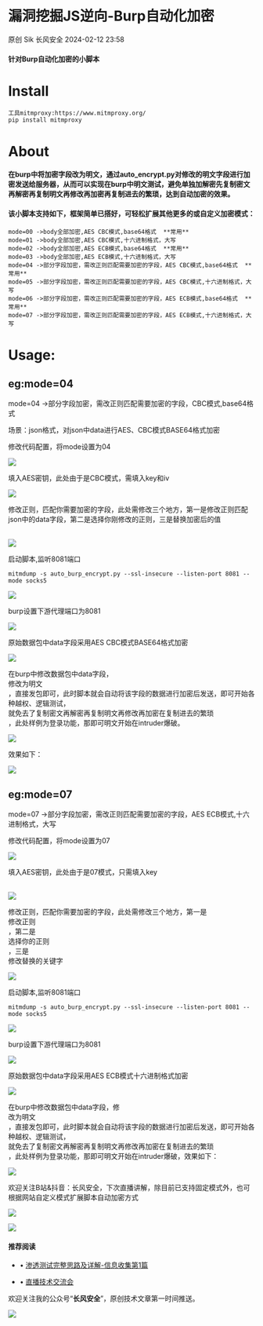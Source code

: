 #  漏洞挖掘JS逆向-Burp自动化加密   
原创 Sik  长风安全   2024-02-12 23:58  
  
#### 针对Burp自动化加密的小脚本  
# Install  
```
工具mitmproxy:https://www.mitmproxy.org/
pip install mitmproxy
```  
# About  
#### 在burp中将加密字段改为明文，通过auto_encrypt.py对修改的明文字段进行加密发送给服务器，从而可以实现在burp中明文测试，避免单独加解密先复制密文再解密再复制明文再修改再加密再复制进去的繁琐，达到自动加密的效果。  
#### 该小脚本支持如下，框架简单已搭好，可轻松扩展其他更多的或自定义加密模式：  
```
mode=00 ->body全部加密,AES CBC模式,base64格式  **常用**
mode=01 ->body全部加密,AES CBC模式,十六进制格式，大写
mode=02 ->body全部加密,AES ECB模式,base64格式  **常用**
mode=03 ->body全部加密,AES ECB模式,十六进制格式，大写
mode=04 ->部分字段加密，需改正则匹配需要加密的字段，AES CBC模式,base64格式  **常用**
mode=05 ->部分字段加密，需改正则匹配需要加密的字段，AES CBC模式,十六进制格式，大写
mode=06 ->部分字段加密，需改正则匹配需要加密的字段，AES ECB模式,base64格式  **常用**
mode=07 ->部分字段加密，需改正则匹配需要加密的字段，AES ECB模式,十六进制格式，大写
```  
# Usage:  
## eg:mode=04  
  
mode=04 ->部分字段加密，需改正则匹配需要加密的字段，CBC模式,base64格式  
  
场景：json格式，对json中data进行AES、CBC模式BASE64格式加密  
  
修改代码配置，将mode设置为04  
  
![](https://mmbiz.qpic.cn/sz_mmbiz_png/FODKWahS5qID6ibc3bzVGj5H6PYibm9kefakBeUSdU3bBNibiaRZePEEZJGXa45bzdcPZu4rltMSW3aRjNAIIKaeZw/640?wx_fmt=png&from=appmsg "")  
  
填入AES密钥，此处由于是CBC模式，需填入key和iv  
  
![](https://mmbiz.qpic.cn/sz_mmbiz_png/FODKWahS5qID6ibc3bzVGj5H6PYibm9keferRvEcA6X9lvwiaoBNvMsHRK3bialvyjHlmibJoQPFlpNYBVn9RDt32ug/640?wx_fmt=png&from=appmsg "")  
  
修改正则，匹配你需要加密的字段，此处需修改三个地方，第一是修改正则匹配json中的data字段，第二是选择你刚修改的正则，三是替换加密后的值  
    
  
![](https://mmbiz.qpic.cn/sz_mmbiz_png/FODKWahS5qID6ibc3bzVGj5H6PYibm9kefPXWq3LeRFeNYibLSeAhu2dUQICR3TUegNCIibSQ4uBsqa2nsFmYX5uGw/640?wx_fmt=png&from=appmsg "")  
  
启动脚本,监听8081端口  
```
mitmdump -s auto_burp_encrypt.py --ssl-insecure --listen-port 8081 --mode socks5
```  
  
![](https://mmbiz.qpic.cn/sz_mmbiz_png/FODKWahS5qID6ibc3bzVGj5H6PYibm9kefhzWNOoHIAWCwUicd7JAzrctkVS2I2GZwJZIwic9rWBtnYE1r6WtX8lLg/640?wx_fmt=png&from=appmsg "")  
  
burp设置下游代理端口为8081  
  
![](https://mmbiz.qpic.cn/sz_mmbiz_png/FODKWahS5qID6ibc3bzVGj5H6PYibm9kefbQ4FDd7TEkLibX74PwXmYBbysruxH0FxTQib3CSvxngkyOtsZuoFOJUg/640?wx_fmt=png&from=appmsg "")  
  
原始数据包中data字段采用AES CBC模式BASE64格式加密  
  
![](https://mmbiz.qpic.cn/sz_mmbiz_png/FODKWahS5qID6ibc3bzVGj5H6PYibm9kefldEicsXPv7WE1f6ElnJia66bzcpjKNkMyg6kn03PBdwxSRdPCYDTCE5w/640?wx_fmt=png&from=appmsg "")  
  
在burp中修改数据包中data字段，  
修改为明文  
，直接发包即可，此时脚本就会自动将该字段的数据进行加密后发送，即可开始各种越权、逻辑测试，  
就免去了复制密文再解密再复制明文再修改再加密在复制进去的繁琐  
，此处样例为登录功能，那即可明文开始在intruder爆破。  
  
![](https://mmbiz.qpic.cn/sz_mmbiz_png/FODKWahS5qID6ibc3bzVGj5H6PYibm9kefI3hKb67X3K743bQXfjicQmGf8MAibVmpzcYL02xRpRIicxBcl1GXSdeDw/640?wx_fmt=png&from=appmsg "")  
  
效果如下：  
  
![](https://mmbiz.qpic.cn/sz_mmbiz_png/FODKWahS5qID6ibc3bzVGj5H6PYibm9kefRxXib8BWIWkDX8BIDxMJ9p4UOwxfWiaUK8ktEenaRl0yl7J5BVRthfbQ/640?wx_fmt=png&from=appmsg "")  
## eg:mode=07  
  
mode=07 ->部分字段加密，需改正则匹配需要加密的字段，AES ECB模式,十六进制格式，大写  
  
修改代码配置，将mode设置为07  
  
![](https://mmbiz.qpic.cn/sz_mmbiz_png/FODKWahS5qID6ibc3bzVGj5H6PYibm9kef1n5Y8dR8zGBaN5jt3xTxjsVoFr6agUzD5GFbOQekvbtKQ2KkOJqhicQ/640?wx_fmt=png&from=appmsg "")  
  
填入AES密钥，此处由于是07模式，只需填入key  
    
  
![](https://mmbiz.qpic.cn/sz_mmbiz_png/FODKWahS5qID6ibc3bzVGj5H6PYibm9kefZZ93YXvytAwyBhLpVL69NN4LgEibcZzXiaiclzia146GXOxWicX0ts9Cpmg/640?wx_fmt=png&from=appmsg "")  
  
修改正则，匹配你需要加密的字段，此处需修改三个地方，第一是  
修改正则  
，第二是  
选择你的正则  
，三是  
修改替换的关键字  
  
![](https://mmbiz.qpic.cn/sz_mmbiz_png/FODKWahS5qID6ibc3bzVGj5H6PYibm9kefBKAAHqAd7WfTUBpXfMemVqxmRZOIMIn7HIvticiaPOvTamibtwkAMhicPA/640?wx_fmt=png&from=appmsg "")  
  
启动脚本,监听8081端口  
```
mitmdump -s auto_burp_encrypt.py --ssl-insecure --listen-port 8081 --mode socks5
```  
  
![](https://mmbiz.qpic.cn/sz_mmbiz_png/FODKWahS5qID6ibc3bzVGj5H6PYibm9kefhzWNOoHIAWCwUicd7JAzrctkVS2I2GZwJZIwic9rWBtnYE1r6WtX8lLg/640?wx_fmt=png&from=appmsg "")  
  
burp设置下游代理端口为8081  
  
![](https://mmbiz.qpic.cn/sz_mmbiz_png/FODKWahS5qID6ibc3bzVGj5H6PYibm9kefbQ4FDd7TEkLibX74PwXmYBbysruxH0FxTQib3CSvxngkyOtsZuoFOJUg/640?wx_fmt=png&from=appmsg "")  
  
原始数据包中data字段采用AES ECB模式十六进制格式加密  
  
![](https://mmbiz.qpic.cn/sz_mmbiz_png/FODKWahS5qID6ibc3bzVGj5H6PYibm9kefQZHUbIZRqW24a8ibQqQ2TnZEFp9ibrH0IEib8Hl3GGmsLy84UBanWfXVw/640?wx_fmt=png&from=appmsg "")  
  
  
在burp中修改数据包中data字段，修  
改为明文  
，直接发包即可，此时脚本就会自动将该字段的数据进行加密后发送，即可开始各种越权、逻辑测试，  
就免去了复制密文再解密再复制明文再修改再加密在复制进去的繁琐  
，此处样例为登录功能，那即可明文开始在intruder爆破，效果如下：  
  
![](https://mmbiz.qpic.cn/sz_mmbiz_png/FODKWahS5qID6ibc3bzVGj5H6PYibm9kefa8noZDpXyh8tH9tqtAYN4PAI3R7G1oUKTCrxAJxTDLbFR68IRWcvLA/640?wx_fmt=png&from=appmsg "")  
  
欢迎关注B站&抖音：长风安全，下次直播讲解，除目前已支持固定模式外，也可根据网站自定义模式扩展脚本自动加密方式  
  
![](https://mmbiz.qpic.cn/sz_mmbiz_png/FODKWahS5qIibpnAD78JfIgn6JIicVUj60sv8RQibkia9jFvlTVicXVvforFUrjZ6gkdsEGuBPZYu38hkGOW0DDibvZA/640?wx_fmt=png "")  
  
![](https://mmbiz.qpic.cn/sz_mmbiz_png/FODKWahS5qID6ibc3bzVGj5H6PYibm9kefheibA0tKpQV5q5EFdrOia90jTwf1oIafTibBCicjJPoibgdOhCia2kgGUxyw/640?wx_fmt=png&from=appmsg "")  
  
#### 推荐阅读  
- • [渗透测试完整思路及详解-信息收集第1篇](https://mp.weixin.qq.com/s?__biz=Mzg4MDkyMTE4OQ==&mid=2247483973&idx=1&sn=9b94f9ceab3f395bf7511a4828eb0b00&scene=21#wechat_redirect)  
  
  
- • [直播技术交流会](https://mp.weixin.qq.com/s?__biz=Mzg4MDkyMTE4OQ==&mid=2247483903&idx=1&sn=b72ff3f481c100db267230e4fdf2db2b&scene=21#wechat_redirect)  
  
  
欢迎关注我的公众号“**长风安全**”，原创技术文章第一时间推送。  
  
![](https://mmbiz.qpic.cn/sz_mmbiz_png/FODKWahS5qID6ibc3bzVGj5H6PYibm9kefqRsmKWQWReluHJJd0CMgxsTiaDKLNnLI3d9e0zpPr4c6cw2iaEZhbv3Q/640?wx_fmt=png "")  
  
  
